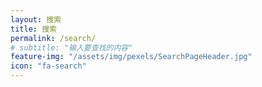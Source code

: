 ```yaml
---
layout: 搜索
title: 搜索
permalink: /search/
# subtitle: "输入要查找的内容"
feature-img: "/assets/img/pexels/SearchPageHeader.jpg"
icon: "fa-search"
---
```

